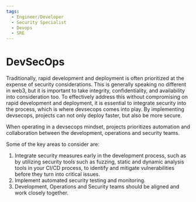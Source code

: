 ```yaml
---
tags:
  - Engineer/Developer
  - Security Specialist
  - Devops
  - SRE
---
```


# DevSecOps


Traditionally, rapid development and deployment is often prioritized at the expense of security considerations. This is generally speaking no different in web3, but it is important to take integrity, confidentiality, and availability into consideration too. To effectively address this without compromising on rapid development and deployment, it is essential to integrate security into the process, which is where devsecops comes into play. By implementing devsecops, projects can not only deploy faster, but also be more secure.

When operating in a devsecops mindset, projects prioritizes automation and collaboration between the development, operations and security teams.

Some of the key areas to consider are:
1. Integrate security measures early in the development process, such as by utilizing security tools such as fuzzing, static and dynamic analysis tools in your CI/CD process, to identify and mitigate vulnerabilities before they turn into critical issues.
2. Implement automated security testing and monitoring.
3. Development, Operations and Security teams should be aligned and work closely together.